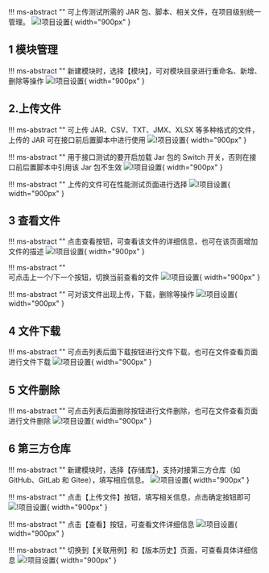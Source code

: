 !!! ms-abstract ""
    可上传测试所需的 JAR 包、脚本、相关文件，在项目级别统一管理。
![!项目设置](../../img/project_management/上传jar包.png){ width="900px" }

## 1 模块管理
!!! ms-abstract ""
    新建模块时，选择【模块】，可对模块目录进行重命名、新增、删除等操作
![!项目设置](../../img/project_management/模块.png){ width="900px" }

## 2.上传文件
!!! ms-abstract ""
    可上传 JAR、CSV、TXT、JMX、XLSX 等多种格式的文件，上传的 JAR 可在接口前后置脚本中进行使用
![!项目设置](../../img/project_management/文件上传.png){ width="900px" }

!!! ms-abstract ""
    用于接口测试的要开启加载 Jar 包的 Switch 开关，否则在接口前后置脚本中引用该 Jar 包不生效
![!项目设置](../../img/project_management/开启开关.png){ width="900px" }

!!! ms-abstract ""
    上传的文件可在性能测试页面进行选择
![!项目设置](../../img/project_management/性能测试加载的文件.png){ width="900px" }

## 3 查看文件
!!! ms-abstract ""
    点击查看按钮，可查看该文件的详细信息，也可在该页面增加文件的描述
![!项目设置](../../img/project_management/文件查看.png){ width="900px" }

!!! ms-abstract ""  
    可点击上一个/下一个按钮，切换当前查看的文件
![!项目设置](../../img/project_management/切换文件.png){ width="900px" }

!!! ms-abstract ""
    可对该文件出现上传，下载，删除等操作
![!项目设置](../../img/project_management/文件重新上传.png){ width="900px" }

## 4 文件下载
!!! ms-abstract ""
    可点击列表后面下载按钮进行文件下载，也可在文件查看页面进行文件下载
![!项目设置](../../img/project_management/下载文件.png){ width="900px" }

## 5 文件删除
!!! ms-abstract ""
    可点击列表后面删除按钮进行文件删除，也可在文件查看页面进行文件删除
![!项目设置](../../img/project_management/文件删除.png){ width="900px" }

## 6 第三方仓库
!!! ms-abstract ""
    新建模块时，选择【存储库】，支持对接第三方仓库（如 GitHub、GitLab 和 Gitee），填写相应信息。
![!项目设置](../../img/project_management/第三方仓库.png){ width="900px" }

!!! ms-abstract ""
    点击【上传文件】按钮，填写相关信息，点击确定按钮即可
![!项目设置](../../img/project_management/第三方仓库上传.png){ width="900px" }

!!! ms-abstract ""
    点击【查看】按钮，可查看文件详细信息
![!项目设置](../../img/project_management/第三方仓库文件.png){ width="900px" }

!!! ms-abstract ""
    切换到【关联用例】和【版本历史】页面，可查看具体详细信息
![!项目设置](../../img/project_management/第三方仓库其他.png){ width="900px" }